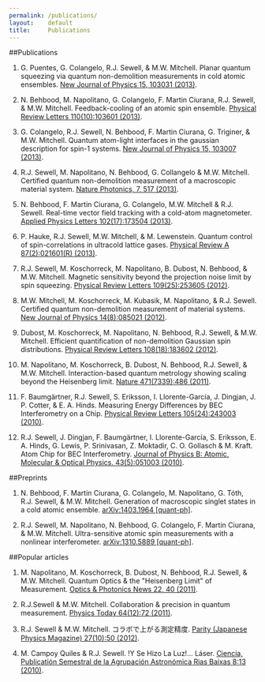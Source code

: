 ```yaml
---
permalink: /publications/
layout:    default
title:     Publications
---
```


##Publications

1. G. Puentes, G. Colangelo, R.J. Sewell, & M.W. Mitchell. Planar quantum squeezing via quantum non-demolition measurements in cold atomic ensembles. [New Journal of Physics 15, 103031 (2013)](http://iopscience.iop.org/1367-2630/15/10/103031).

2. N. Behbood, M. Napolitano, G. Colangelo, F. Martin Ciurana, R.J. Sewell, & M.W. Mitchell. Feedback-cooling of an atomic spin ensemble. [Physical Review Letters 110(10):103601 (2013)](http://prl.aps.org/abstract/PRL/v111/i10/e103601).
 
3. G. Colangelo, R.J. Sewell, N. Behbood, F. Martin Ciurana, G. Triginer, & M.W. Mitchell. Quantum atom-light interfaces in the gaussian description for spin-1 systems. [New Journal of Physics 15, 103007 (2013)](http://iopscience.iop.org/1367-2630/15/10/103007).

4. R.J. Sewell, M. Napolitano, N. Behbood, G. Collangelo & M.W. Mitchell. Certified quantum non-demolition measurement of a macroscopic material system. [Nature Photonics, 7, 517 (2013)](http://www.nature.com/nphoton/journal/v7/n7/full/nphoton.2013.100.html).

5. N. Behbood, F. Martin Ciurana, G. Colangelo, M.W. Mitchell & R.J. Sewell. Real-time vector field tracking with a cold-atom magnetometer. [Applied Physics Letters 102(17):173504 (2013)](http://link.aip.org/link/?APL/102/173504/1).

6. P. Hauke, R.J. Sewell, M.W. Mitchell, & M. Lewenstein. Quantum control of spin-correlations in ultracold lattice gases. [Physical Review A 87(2):021601(R) (2013)](http://pra.aps.org/abstract/PRA/v87/i2/e021601).

7. R.J. Sewell, M. Koschorreck, M. Napolitano, B. Dubost, N. Behbood, & M.W. Mitchell. Magnetic sensitivity beyond the projection noise limit by spin squeezing. [Physical Review Letters  109(25):253605 (2012)](http://prl.aps.org/abstract/PRL/v109/i25/e253605).

8. M.W. Mitchell, M. Koschorreck, M. Kubasik, M. Napolitano, & R.J. Sewell. Certified quantum non-demolition measurement of material systems. [New Journal of Physics 14(8):085021 (2012)](http://iopscience.iop.org/1367-2630/14/8/085021/).

9. Dubost, M. Koschorreck, M. Napolitano, N. Behbood, R.J. Sewell, & M.W. Mitchell. Efficient quantification of non-demolition Gaussian spin distributions. [Physical Review Letters 108(18):183602 (2012)](http://prl.aps.org/abstract/PRL/v108/i18/e183602).

10. M. Napolitano, M. Koschorreck, B. Dubost, N. Behbood, R.J. Sewell, & M.W. Mitchell. Interaction-based quantum metrology showing scaling beyond the Heisenberg limit. [Nature 471(7339):486 (2011)](http://www.nature.com/nature/journal/v471/n7339/full/nature09778.html).

11. F. Baumgärtner, R.J. Sewell, S. Eriksson, I. Llorente-García, J. Dingjan, J. P. Cotter, & E. A. Hinds. Measuring Energy Differences by BEC Interferometry on a Chip. [Physical Review Letters 105(24):243003 (2010)](http://prl.aps.org/abstract/PRL/v105/i24/e243003).

12. R.J. Sewell, J. Dingjan, F. Baumgärtner, I. Llorente-García, S. Eriksson, E. A. Hinds, G. Lewis, P. Srinivasan, Z. Moktadir, C. O. Gollasch & M. Kraft. Atom Chip for BEC Interferometry. [Journal of Physics B: Atomic, Molecular & Optical Physics. 43(5):051003 (2010)](http://iopscience.iop.org/0953-4075/43/5/051003/).

##Preprints

1. N. Behbood, F. Martin Ciurana, G. Colangelo, M. Napolitano, G. Tóth, R.J. Sewell, & M.W. Mitchell. Generation of macroscopic singlet states in a cold atomic ensemble. [arXiv:1403.1964 [quant-ph]](http://arxiv.org/abs/1403.1964).

2. R.J. Sewell, M. Napolitano, N. Behbood, G. Colangelo, F. Martin Ciurana, & M.W. Mitchell. Ultra-sensitive atomic spin measurements with a nonlinear interferometer. [arXiv:1310.5889 [quant-ph]](http://arxiv.org/abs/1310.5889).

##Popular articles

1. M. Napolitano, M. Koschorreck, B. Dubost, N. Behbood, R.J. Sewell, & M.W. Mitchell. Quantum Optics & the "Heisenberg Limit" of Measurement. [Optics & Photonics News 22, 40 (2011)](http://www.opticsinfobase.org/opn/abstract.cfm?uri=opn-22-12-40).

2.  R.J.Sewell & M.W. Mitchell. Collaboration & precision in quantum measurement. [Physics Today 64(12):72 (2011)](http://www.physicstoday.org/resource/1/phtoad/v64/i12/p72_s1).

3. R.J. Sewell & M.W. Mitchell. コラボで上がる測定精度. [Parity (Japanese Physics Magazine) 27(10):50 (2012)](http://pub.maruzen.co.jp/book_magazine/magazine/parity-back/parity2012/2012_10/1210_cont.html).

4. M. Campoy Quiles & R.J. Sewell. !Y Se Hizo La Luz!... Láser. [Ciencia, Publicatión Semestral de la Agrupación Astronómica Rias Baixas 8:13 (2010)](http://www.scribd.com/doc/49824488/Revista-Rias-Baixas-Num8).
